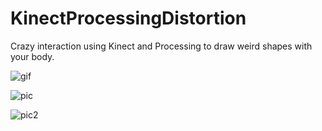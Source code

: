 # KinectProcessingDistortion
Crazy interaction using Kinect and Processing to draw weird shapes with your body.

![gif](http://www.mikkelmedm.com/wp-content/uploads/2016/12/afasf.gif)

![pic](https://raw.githubusercontent.com/mikkelmedm/KinectProcessingDistortion/master/Screen%20Shot%202018-11-14%20at%2018.24.14.png)

![pic2](https://raw.githubusercontent.com/mikkelmedm/KinectProcessingDistortion/master/Screen%20Shot%202018-11-14%20at%2018.23.58.png)
